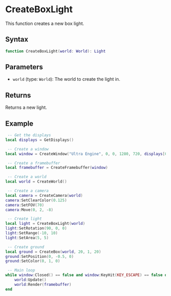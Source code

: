 # CreateBoxLight

This function creates a new box light.

## Syntax

```lua
function CreateBoxLight(world: World): Light
```

## Parameters

- `world` (type: `World`): The world to create the light in.

## Returns

Returns a new light.

## Example

```lua
 -- Get the displays
local displays = GetDisplays()

 -- Create a window
local window = CreateWindow("Ultra Engine", 0, 0, 1280, 720, displays[0], WINDOW_CENTER | WINDOW_TITLEBAR)

 -- Create a framebuffer
local framebuffer = CreateFramebuffer(window)

 -- Create a world
local world = CreateWorld()

 -- Create a camera
local camera = CreateCamera(world)
camera:SetClearColor(0.125)
camera:SetFOV(70)
camera:Move(0, 2, -8)

 -- Create light
local light = CreateBoxLight(world)
light:SetRotation(90, 0, 0)
light:SetRange(-10, 10)
light:SetArea(5, 5)

 -- Create ground
local ground = CreateBox(world, 20, 1, 20)
ground:SetPosition(0, -0.5, 0)
ground:SetColor(0, 1, 0)

 -- Main loop
while window:Closed() == false and window:KeyHit(KEY_ESCAPE) == false do
    world:Update()
    world:Render(framebuffer)
end
```